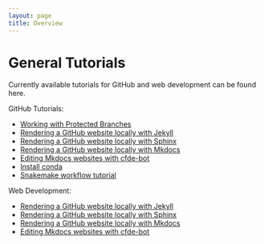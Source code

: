 ```yaml
---
layout: page
title: Overview
---
```



General Tutorials
==================

Currently available tutorials for GitHub and web development can be found here.

GitHub Tutorials:

  - [Working with Protected Branches](ProtectedBranch_HowTo.md)
  - [Rendering a GitHub website locally with Jekyll](Jekyll_Tutorial.md)
  - [Rendering a GitHub website locally with Sphinx](Sphinx_Tutorial.md)
  - [Rendering a GitHub website locally with Mkdocs](mkdocs.md)
  - [Editing Mkdocs websites with cfde-bot](cfdebot_website_editing.md)
  - [Install conda](install_conda_tutorial.md)
  - [Snakemake workflow tutorial](./basic_snakemake_tutorial/index.md)

Web Development:

  - [Rendering a GitHub website locally with Jekyll](Jekyll_Tutorial.md)
  - [Rendering a GitHub website locally with Sphinx](Sphinx_Tutorial.md)
  - [Rendering a GitHub website locally with Mkdocs](mkdocs.md)
  - [Editing Mkdocs websites with cfde-bot](cfdebot_website_editing.md)
